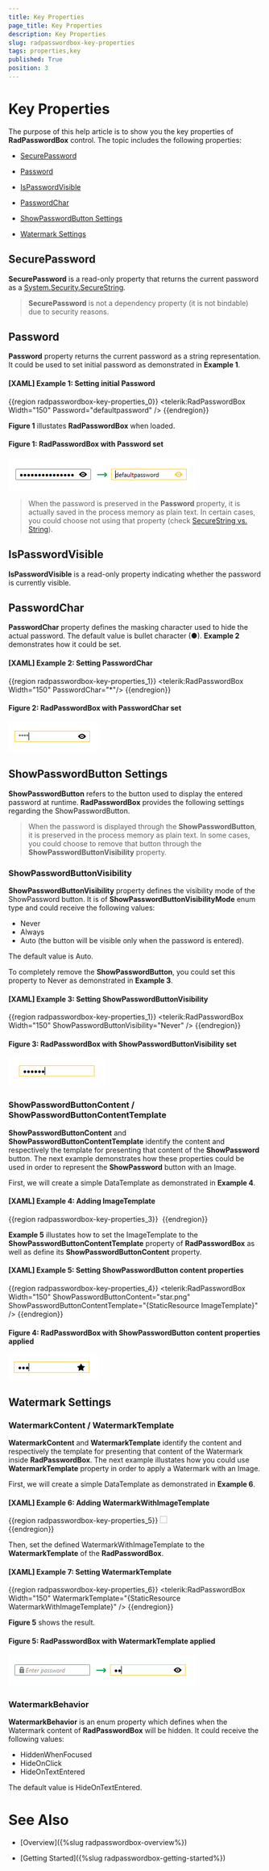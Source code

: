```yaml
---
title: Key Properties
page_title: Key Properties
description: Key Properties
slug: radpasswordbox-key-properties
tags: properties,key
published: True
position: 3
---
```


# Key Properties

The purpose of this help article is to show you the key properties of __RadPasswordBox__ control. The topic includes the following properties:

* [SecurePassword](#securepassword)

* [Password](#password)

* [IsPasswordVisible](#ispasswordvisible)

* [PasswordChar](#passwordchar)

* [ShowPasswordButton Settings](#showpasswordbutton-settings)

* [Watermark Settings](#watermark-settings)


## SecurePassword

__SecurePassword__ is a read-only property that returns the current password as a [System.Security.SecureString](https://msdn.microsoft.com/en-us/library/system.security.securestring(v=vs.110).aspx).

>__SecurePassword__ is not a dependency property (it is not bindable) due to security reasons. 

## Password

__Password__ property returns the current password as a string representation. It could be used to set initial password as demonstrated in __Example 1__.

#### __[XAML] Example 1: Setting initial Password__

{{region radpasswordbox-key-properties_0}}
	<telerik:RadPasswordBox Width="150" Password="defaultpassword" />
{{endregion}}

__Figure 1__ illustates __RadPasswordBox__ when loaded.

#### __Figure 1: RadPasswordBox with Password set__

![](images/RadPasswordBox_KeyProperties_4.png)

>When the password is preserved in the __Password__ property, it is actually saved in the process memory as plain text. In certain cases, you could choose not using that property (check [SecureString vs. String](https://msdn.microsoft.com/en-us/library/system.security.securestring(v=vs.110).aspx#vsString)). 

## IsPasswordVisible

__IsPasswordVisible__ is a read-only property indicating whether the password is currently visible.

## PasswordChar

__PasswordChar__ property defines the masking character used to hide the actual password. The default value is bullet character (●). __Example 2__ demonstrates how it could be set.
 
#### __[XAML] Example 2: Setting PasswordChar__
{{region radpasswordbox-key-properties_1}}
	<telerik:RadPasswordBox Width="150" PasswordChar="*"/>
{{endregion}}

#### __Figure 2: RadPasswordBox with PasswordChar set__

![](images/RadPasswordBox_KeyProperties_0.png)

## ShowPasswordButton Settings

__ShowPasswordButton__ refers to the button used to display the entered password at runtime. __RadPasswordBox__ provides the following settings regarding the ShowPasswordButton.

>When the password is displayed through the __ShowPasswordButton__, it is preserved in the process memory as plain text. In some cases, you could choose to remove that button through the __ShowPasswordButtonVisibility__ property.

### ShowPasswordButtonVisibility

__ShowPasswordButtonVisibility__ property defines the visibility mode of the ShowPassword button. It is of __ShowPasswordButtonVisibilityMode__ enum type and could receive the following values:
* Never 
* Always
* Auto (the button will be visible only when the password is entered). 

The default value is Auto.

To completely remove the __ShowPasswordButton__, you could set this property to Never as demonstrated in __Example 3__.
 
#### __[XAML] Example 3: Setting ShowPasswordButtonVisibility__
{{region radpasswordbox-key-properties_1}}
	<telerik:RadPasswordBox Width="150" ShowPasswordButtonVisibility="Never" />
{{endregion}}

#### __Figure 3: RadPasswordBox with ShowPasswordButtonVisibility set__

![](images/RadPasswordBox_KeyProperties_1.png)

### ShowPasswordButtonContent / ShowPasswordButtonContentTemplate

__ShowPasswordButtonContent__ and  __ShowPasswordButtonContentTemplate__ identify the content and respectively the template for presenting that content of the __ShowPassword__ button.  The next example demonstrates how these properties could be used in order to represent the __ShowPassword__ button with an Image.

First, we will create a simple DataTemplate as demonstrated in __Example 4__.

#### __[XAML] Example 4: Adding ImageTemplate__
{{region radpasswordbox-key-properties_3}}
	<DataTemplate x:Key="ImageTemplate">
		<Image Source="{Binding}" Stretch="None" />
	</DataTemplate>
{{endregion}}

__Example 5__ illustates how to set the ImageTemplate to the __ShowPasswordButtonContentTemplate__ property of __RadPasswordBox__ as well as define its __ShowPasswordButtonContent__ property.

#### __[XAML] Example 5: Setting ShowPasswordButton content properties__
{{region radpasswordbox-key-properties_4}}
	<telerik:RadPasswordBox Width="150" ShowPasswordButtonContent="star.png" ShowPasswordButtonContentTemplate="{StaticResource ImageTemplate}" />
{{endregion}}

#### __Figure 4: RadPasswordBox with ShowPasswordButton content properties applied__

![](images/RadPasswordBox_KeyProperties_2.png)

## Watermark Settings

### WatermarkContent / WatermarkTemplate

__WatermarkContent__ and  __WatermarkTemplate__ identify the content and respectively the template for presenting that content of the Watermark inside __RadPasswordBox__. The next example illustates how you could use __WatermarkTemplate__ property in order to apply a Watermark with an Image. 

First, we will create a simple DataTemplate as demonstrated in __Example 6__.

#### __[XAML] Example 6: Adding WatermarkWithImageTemplate__
{{region radpasswordbox-key-properties_5}}
	<DataTemplate x:Key="WatermarkWithImageTemplate">
		<StackPanel Orientation="Horizontal">
			<Image Source="passwordImage.png" Width="14" Height="14" />
			<TextBlock Text="Enter password" />
		</StackPanel>           
	</DataTemplate>
{{endregion}}

Then, set the defined WatermarkWithImageTemplate to the __WatermarkTemplate__ of the __RadPasswordBox__.

#### __[XAML] Example 7: Setting WatermarkTemplate__
{{region radpasswordbox-key-properties_6}}
	<telerik:RadPasswordBox Width="150"  WatermarkTemplate="{StaticResource WatermarkWithImageTemplate}" />
{{endregion}}

__Figure 5__ shows the result.

#### __Figure 5: RadPasswordBox with WatermarkTemplate applied__

![](images/RadPasswordBox_KeyProperties_3.png)

### WatermarkBehavior

__WatermarkBehavior__ is an enum property which defines when the Watermark content of __RadPasswordBox__ will be hidden. It could receive the following values:

* HiddenWhenFocused
* HideOnClick
* HideOnTextEntered

The default value is HideOnTextEntered.

# See Also

 * [Overview]({%slug radpasswordbox-overview%})

 * [Getting Started]({%slug radpasswordbox-getting-started%})